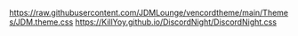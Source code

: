 https://raw.githubusercontent.com/JDMLounge/vencordtheme/main/Themes/JDM.theme.css
https://KillYoy.github.io/DiscordNight/DiscordNight.css